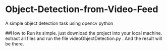 # Object-Detection-from-Video-Feed
A simple object detection task using opencv python


##How to Run
its simple. just download the project into your local machine. extract all files and run the file videoObjectDetection.py . And the result will be there. 
